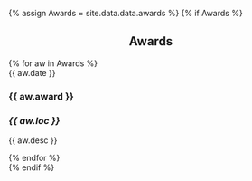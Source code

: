 {% assign Awards = site.data.data.awards %}
{% if Awards %}
<section class="resume-section" id="awards">
  <h2 style="text-align: center;">Awards</h2>
  <div class="container">
    <div class="row">
      <div class="col-md-12">
        <div class="skill-timeline">
        {% for aw in Awards %}
          <div class="timeline">
            <a  class="timeline-content">
              <div class="timeline-icon">                              
                  <i class="fa fa-trophy"></i>
              </div>
              <span class="timeline-year">{{ aw.date }}</span>
              <h3 class="title">{{ aw.award }}</h3>
              <h3 class="loc"><i>{{ aw.loc }}</i></h3>
              <p class="description">{{ aw.desc }}</p>
            </a>
          </div>
        {% endfor %}                  
        </div>
      </div>
    </div>
  </div>    
</section>
{% endif %}




